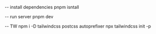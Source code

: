 -- install dependencies
pnpm isntall

-- run server
pnpm dev


-- TW
npm i -D tailwindcss postcss autoprefixer
npx tailwindcss init -p